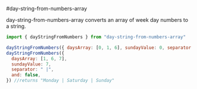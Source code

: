 #day-string-from-numbers-array

day-string-from-numbers-array converts an array of week day numbers to a string.

```javascript
import { dayStringFromNumbers } from "day-string-from-numbers-array"

dayStringFromNumbers({ daysArray: [0, 1, 6], sundayValue: 0, separator: ",", and: true }) //returns "Sunday, Monday, and Saturday"
dayStringFromNumbers({
  daysArray: [1, 6, 7],
  sundayValue: 7,
  separator: " |",
  and: false,
}) //returns "Monday | Saturday | Sunday"
```
